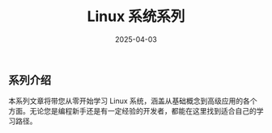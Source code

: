 ﻿---
title: "Linux 系统系列"
description: "Linux 系统系列"
date: 2025-04-03
weight: 3
slug: "linux-series"
categories:
    - System
    - Linux
---

## 系列介绍

本系列文章将带您从零开始学习 Linux 系统，涵盖从基础概念到高级应用的各个方面。无论您是编程新手还是有一定经验的开发者，都能在这里找到适合自己的学习路径。


